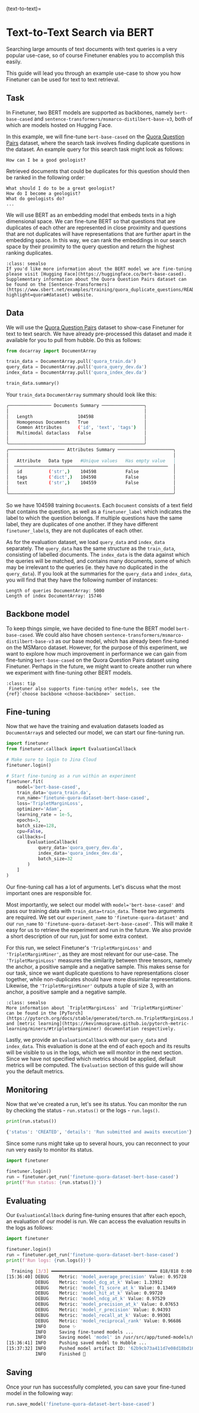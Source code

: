(text-to-text)=
# Text-to-Text Search via BERT

Searching large amounts of text documents with text queries is a very popular use-case, so of course Finetuner enables you to accomplish this easily.

This guide will lead you through an example use-case to show you how Finetuner can be used for text to text retrieval.


## Task

In Finetuner, two BERT models are supported as backbones, namely `bert-base-cased` and `sentence-transformers/msmarco-distilbert-base-v3`, both of which are models hosted on Hugging Face.

In this example, we will fine-tune `bert-base-cased` on the [Quora Question Pairs](https://www.sbert.net/examples/training/quora_duplicate_questions/README.html?highlight=quora#dataset) dataset, where the search task involves finding duplicate questions in the dataset. 
An example query for this search task might look as follows:

```
How can I be a good geologist?

```

Retrieved documents that could be duplicates for this question should then be ranked in the following order:

```
What should I do to be a great geologist?
How do I become a geologist?
What do geologists do?
...

```

We will use BERT as an embedding model that embeds texts in a high dimensional space.
We can fine-tune BERT so that questions that are duplicates of each other are represented in close proximity and questions that are not duplicates will have representations that are further apart in the embedding space. In this way, we can rank the embeddings in our search space by their proximity to the query question and return the highest ranking duplicates.

```{admonition} See Also: Model and dataset info
:class: seealso
If you'd like more information about the BERT model we are fine-tuning please visit [Hugging Face](https://huggingface.co/bert-base-cased). 
Supplementary information about the Quora Question Pairs dataset can be found on the [Sentence-Transformers](https://www.sbert.net/examples/training/quora_duplicate_questions/README.html?highlight=quora#dataset) website.
```

## Data

We will use the [Quora Question Pairs](https://www.sbert.net/examples/training/quora_duplicate_questions/README.html?highlight=quora#dataset) dataset to show-case Finetuner for text to text search. We have already pre-processed this dataset and made it available for you to pull from hubble. Do this as follows:

```python
from docarray import DocumentArray

train_data = DocumentArray.pull('quora_train.da')
query_data = DocumentArray.pull('quora_query_dev.da')
index_data = DocumentArray.pull('quora_index_dev.da')

train_data.summary()
```

Your `train_data` `DocumentArray` summary should look like this:

```bash
╭──────────────── Documents Summary ────────────────╮
│                                                   │
│   Length                 104598                   │
│   Homogenous Documents   True                     │
│   Common Attributes      ('id', 'text', 'tags')   │
│   Multimodal dataclass   False                    │
│                                                   │
╰───────────────────────────────────────────────────╯
╭───────────────────── Attributes Summary ─────────────────────╮
│                                                              │
│   Attribute   Data type   #Unique values   Has empty value   │
│  ──────────────────────────────────────────────────────────  │
│   id          ('str',)    104598           False             │
│   tags        ('dict',)   104598           False             │
│   text        ('str',)    104559           False             │
│                                                              │
╰──────────────────────────────────────────────────────────────╯
```

So we have 104598 training `Document`s. Each `Document` consists of a text field that contains the question, as well as a `finetuner_label` which indicates the label to which the question belongs. If multiple questions have the same label, they are duplicates of one another. If they have different `finetuner_label`s, they are not duplicates of each other.

As for the evaluation dataset, we load `query_data` and `index_data` separately. The `query_data` has the same structure as the `train_data`, consisting of labelled documents. The `index_data` is the data against which the queries will be matched, and contains many documents, some of which may be irrelevant to the queries (ie. they have no duplicated in the `query_data`).
If you look at the summaries for the `query_data` and `index_data`, you will find that they have the following number of instances:

```
Length of queries DocumentArray: 5000
Length of index DocumentArray: 15746
```

## Backbone model
To keep things simple, we have decided to fine-tune the BERT model `bert-base-cased`. We could also have chosen `sentence-transformers/msmarco-distilbert-base-v3` as our base model, which has already been fine-tuned on the MSMarco dataset. 
However, for the purpose of this experiment, we want to explore how much improvement in performance we can gain from fine-tuning `bert-base-cased` on the Quora Question Pairs dataset using Finetuner. 
Perhaps in the future, we might want to create another run where we experiment with fine-tuning other BERT models.

```{admonition} Backbones
:class: tip
 Finetuner also supports fine-tuning other models, see the {ref}`choose backbone <choose-backbone>` section.
 ```


## Fine-tuning

Now that we have the training and evaluation datasets loaded as `DocumentArray`s and selected our model, we can start our fine-tuning run.

```python
import finetuner
from finetuner.callback import EvaluationCallback

# Make sure to login to Jina Cloud
finetuner.login()

# Start fine-tuning as a run within an experiment
finetuner.fit(
    model='bert-base-cased',
    train_data='quora_train.da',
    run_name='finetune-quora-dataset-bert-base-cased',
    loss='TripletMarginLoss',
    optimizer='Adam',
    learning_rate = 1e-5,
    epochs=3,
    batch_size=128,
    cpu=False,
    callbacks=[
        EvaluationCallback(
            query_data='quora_query_dev.da',
            index_data='quora_index_dev.da',
            batch_size=32
        )
    ]
)
```

Our fine-tuning call has a lot of arguments. Let's discuss what the most important ones are responsible for. 

Most importantly, we select our model with `model='bert-base-cased'` and pass our training data with `train_data=train_data`. These two arguments are required. 
We set our `experiment_name` to `'finetune-quora-dataset'` and our `run_name` to `'finetune-quora-dataset-bert-base-cased'`. 
This will make it easy for us to retrieve the experiment and run in the future. We also provide a short description of our run, just for some extra context. 

For this run, we select Finetuner's `'TripletMarginLoss'` and `'TripletMarginMiner'`, as they are most relevant for our use-case. The `'TripletMarginLoss'` measures the similarity between three tensors, namely the anchor, a positive sample and a negative sample. This makes sense for our task, since we want duplicate questions to have representations closer together, while non-duplicates should have more dissimilar representations. Likewise, the `'TripletMarginMiner'` outputs a tuple of size 3, with an anchor, a positive sample and a negative sample.

```{admonition} See Also: TripletMarginLoss and TripletMarginMiner
:class: seealso
More information about `TripletMarginLoss` and `TripletMarginMiner` can be found in the [PyTorch](https://pytorch.org/docs/stable/generated/torch.nn.TripletMarginLoss.html) and [metric learning](https://kevinmusgrave.github.io/pytorch-metric-learning/miners/#tripletmarginminer) documentation respectively.
```

Lastly, we provide an `EvaluationCallback` with our `query_data` and `index_data`. This evaluation is done at the end of each epoch and its results will be visible to us in the logs, which we will monitor in the next section. Since we have not specified which metrics should be applied, default metrics will be computed. The `Evaluation` section of this guide will show you the default metrics.


## Monitoring
Now that we've created a run, let's see its status. You can monitor the run by checking the status - `run.status()` or the logs - `run.logs()`. 
```python
print(run.status())
```

```bash
{'status': 'CREATED', 'details': 'Run submitted and awaits execution'}
```

Since some runs might take up to several hours, you can reconnect to your run very easily to monitor its status.
```python
import finetuner

finetuner.login()
run = finetuner.get_run('finetune-quora-dataset-bert-base-cased')
print(f'Run status: {run.status()}')
```

## Evaluating

Our `EvaluationCallback` during fine-tuning ensures that after each epoch, an evaluation of our model is run. We can access the evaluation results in the logs as follows:

```python
import finetuner

finetuner.login()
run = finetuner.get_run('finetune-quora-dataset-bert-base-cased')
print(f'Run logs: {run.logs()}')
```

```bash
  Training [3/3] ━━━━━━━━━━━━━━━━━━━━━━━━━━━━━━━━━━━━━━━━ 818/818 0:00:00 0:03:05 • loss: 0.000
[15:36:40] DEBUG    Metric: 'model_average_precision' Value: 0.95728                                     __main__.py:202
           DEBUG    Metric: 'model_dcg_at_k' Value: 1.33912                                              __main__.py:202
           DEBUG    Metric: 'model_f1_score_at_k' Value: 0.13469                                         __main__.py:202
           DEBUG    Metric: 'model_hit_at_k' Value: 0.99720                                              __main__.py:202
           DEBUG    Metric: 'model_ndcg_at_k' Value: 0.97529                                             __main__.py:202
           DEBUG    Metric: 'model_precision_at_k' Value: 0.07653                                        __main__.py:202
           DEBUG    Metric: 'model_r_precision' Value: 0.94393                                           __main__.py:202
           DEBUG    Metric: 'model_recall_at_k' Value: 0.99301                                           __main__.py:202
           DEBUG    Metric: 'model_reciprocal_rank' Value: 0.96686                                       __main__.py:202
           INFO     Done ✨                                                                              __main__.py:204
           INFO     Saving fine-tuned models ...                                                         __main__.py:207
           INFO     Saving model 'model' in /usr/src/app/tuned-models/model ...                          __main__.py:218
[15:36:41] INFO     Pushing saved model to Hubble ...                                                    __main__.py:225
[15:37:32] INFO     Pushed model artifact ID: '62b9cb73a411d7e08d18bd16'                                 __main__.py:231
           INFO     Finished 🚀                                                                          __main__.py:233                                                  __main__.py:225
```


## Saving
Once your run has successfully completed, you can save your fine-tuned model in the following way:
```python
run.save_model('finetune-quora-dataset-bert-base-cased')
```